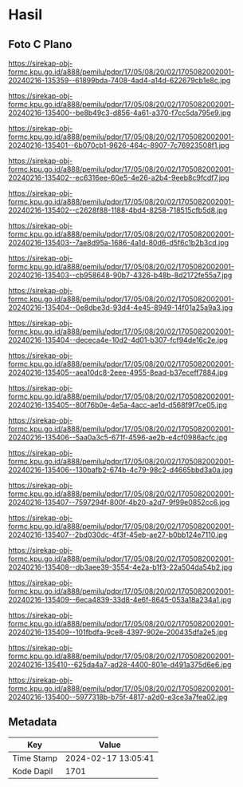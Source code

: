 # Hasil

## Foto C Plano

https://sirekap-obj-formc.kpu.go.id/a888/pemilu/pdpr/17/05/08/20/02/1705082002001-20240216-135359--61899bda-7408-4ad4-a14d-622679cb1e8c.jpg

https://sirekap-obj-formc.kpu.go.id/a888/pemilu/pdpr/17/05/08/20/02/1705082002001-20240216-135400--be8b49c3-d856-4a61-a370-f7cc5da795e9.jpg

https://sirekap-obj-formc.kpu.go.id/a888/pemilu/pdpr/17/05/08/20/02/1705082002001-20240216-135401--6b070cb1-9626-464c-8907-7c76923508f1.jpg

https://sirekap-obj-formc.kpu.go.id/a888/pemilu/pdpr/17/05/08/20/02/1705082002001-20240216-135402--ec6316ee-60e5-4e26-a2b4-9eeb8c9fcdf7.jpg

https://sirekap-obj-formc.kpu.go.id/a888/pemilu/pdpr/17/05/08/20/02/1705082002001-20240216-135402--c2628f88-1188-4bd4-8258-718515cfb5d8.jpg

https://sirekap-obj-formc.kpu.go.id/a888/pemilu/pdpr/17/05/08/20/02/1705082002001-20240216-135403--7ae8d95a-1686-4a1d-80d6-d5f6c1b2b3cd.jpg

https://sirekap-obj-formc.kpu.go.id/a888/pemilu/pdpr/17/05/08/20/02/1705082002001-20240216-135403--cb958648-90b7-4326-b48b-8d2172fe55a7.jpg

https://sirekap-obj-formc.kpu.go.id/a888/pemilu/pdpr/17/05/08/20/02/1705082002001-20240216-135404--0e8dbe3d-93d4-4e45-8949-14f01a25a9a3.jpg

https://sirekap-obj-formc.kpu.go.id/a888/pemilu/pdpr/17/05/08/20/02/1705082002001-20240216-135404--dececa4e-10d2-4d01-b307-fcf94de16c2e.jpg

https://sirekap-obj-formc.kpu.go.id/a888/pemilu/pdpr/17/05/08/20/02/1705082002001-20240216-135405--aea10dc8-2eee-4955-8ead-b37eceff7884.jpg

https://sirekap-obj-formc.kpu.go.id/a888/pemilu/pdpr/17/05/08/20/02/1705082002001-20240216-135405--80f76b0e-4e5a-4acc-ae1d-d568f9f7ce05.jpg

https://sirekap-obj-formc.kpu.go.id/a888/pemilu/pdpr/17/05/08/20/02/1705082002001-20240216-135406--5aa0a3c5-671f-4596-ae2b-e4cf0986acfc.jpg

https://sirekap-obj-formc.kpu.go.id/a888/pemilu/pdpr/17/05/08/20/02/1705082002001-20240216-135406--130bafb2-674b-4c79-98c2-d4665bbd3a0a.jpg

https://sirekap-obj-formc.kpu.go.id/a888/pemilu/pdpr/17/05/08/20/02/1705082002001-20240216-135407--7597294f-800f-4b20-a2d7-9f99e0852cc6.jpg

https://sirekap-obj-formc.kpu.go.id/a888/pemilu/pdpr/17/05/08/20/02/1705082002001-20240216-135407--2bd030dc-4f3f-45eb-ae27-b0bb124e7110.jpg

https://sirekap-obj-formc.kpu.go.id/a888/pemilu/pdpr/17/05/08/20/02/1705082002001-20240216-135408--db3aee39-3554-4e2a-b1f3-22a504da54b2.jpg

https://sirekap-obj-formc.kpu.go.id/a888/pemilu/pdpr/17/05/08/20/02/1705082002001-20240216-135409--6eca4839-33d8-4e6f-8645-053a18a234a1.jpg

https://sirekap-obj-formc.kpu.go.id/a888/pemilu/pdpr/17/05/08/20/02/1705082002001-20240216-135409--101fbdfa-9ce8-4397-902e-200435dfa2e5.jpg

https://sirekap-obj-formc.kpu.go.id/a888/pemilu/pdpr/17/05/08/20/02/1705082002001-20240216-135410--625da4a7-ad28-4400-801e-d491a375d6e6.jpg

https://sirekap-obj-formc.kpu.go.id/a888/pemilu/pdpr/17/05/08/20/02/1705082002001-20240216-135400--5977318b-b75f-4817-a2d0-e3ce3a7fea02.jpg


## Metadata

| Key        | Value               |
| ---------- | ------------------- |
| Time Stamp | 2024-02-17 13:05:41 |
| Kode Dapil | 1701                |



